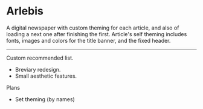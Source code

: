 # Arlebis
A digital newspaper with custom theming for each article, and also of loading a next one after finishing the first.
Article's self theming includes fonts, images and colors for the title banner, and the fixed header.
___
Custom recommended list.
- Breviary redesign.
- Small aesthetic features.

Plans
- Set theming (by names)
